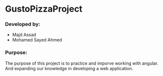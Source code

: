 # GustoPizzaProject

### Developed by:
* Majd Assad
* Mohamed Sayed Ahmed

### Purpose:
The purpose of this project is to practice and imporve working with angular.
And expanding our knowledge in developing a web application.
